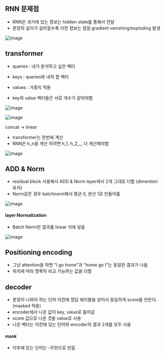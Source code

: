 ## RNN 문제점
* RNN은 과거에 있는 정보는 hidden state를 통해서 전달
* 문장의 길이가 길어질수록 이전 정보는 점점 gradient vanishing/exploding 발생

![image](https://user-images.githubusercontent.com/63588046/158730088-509e748b-069f-4500-9a6f-fbb810616d9f.png)


## transformer
* queries : 내가 분석하고 싶은 벡터 
* keys : queries와 내적 할 벡터
* values : 가중치 적용

* key와 value 벡터들은 서로 개수가 같아야함

![image](https://user-images.githubusercontent.com/63588046/158737207-dc24c495-1c4b-431f-8f45-d3d85de6b431.png)

![image](https://user-images.githubusercontent.com/63588046/158747549-f62bafd6-a2ed-4772-99fa-5aa12492599d.png)

concat -> linear



* transformer는 한번에 계산
* RNN은 h_n을 계산 하려면 h_1, h_2,,,, 다 계산해야함


![image](https://user-images.githubusercontent.com/63588046/158749809-385943fd-33e3-443f-abac-967af4d3152f.png)


## ADD & Norm
* residual block 사용해서 ADD & Norm layer에서 2개 그대로 더함 (dimention 유지)
* Norm같은 경우 batchnorm해서 평균 0, 분산 1로 만들어줌

![image](https://user-images.githubusercontent.com/63588046/158780233-5a303cdf-82a2-45ba-982c-387913c18630.png)

#### layer Normalization
* Batch Norm한 결과를 linear 식에 넣음

![image](https://user-images.githubusercontent.com/63588046/158782256-fb18c5da-ad93-4765-a2a9-2c11d9243935.png)



## Positioning encoding
* 그냥 attention을 하면 "I go home"과 "home go I"는 동일한 결과가 나옴
* 위치에 따라 명확히 비교 가능하는 값을 더함


## decoder
* 문장이 나와야 하는 단어 이전에 정답 레이블을 넣어서 동일하게 score를 만든다.(masked 적용)
* encoder에서 나온 값이 key, value로 들어감
* score 값으로 나온 것을 value로 사용
* 나온 벡터는 이전에 있는 단어와 encoder의 결과 2개를 모두 사용

#### mask
* 이후에 있는 단어는 -무한으로 만듬

